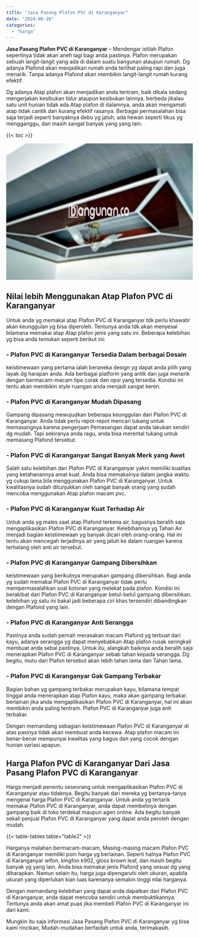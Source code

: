 ```yaml
---
title: "Jasa Pasang Plafon PVC di Karanganyar"
date: "2024-06-28"
categories: 
  - "harga"
---
```


**Jasa Pasang Plafon PVC di Karanganyar** – Mendengar istilah Plafon sepertinya tidak akan aneh lagi bagi anda pastinya. Plafon merupakan sebuah langit-langit yang ada di dalam suatu bangunan ataupun rumah. Dg adanya Plafond akan menjadikan rumah anda terlihat paling rapi dan juga menarik. Tanpa adanya Plafond akan membikin langit-langit rumah kurang efektif.

Dg adanya Atap plafon akan menjadikan anda tentram, baik dikala sedang mengerjakan kesibukan tidur ataupun kesibukan lainnya. berbeda jikalau satu unit hunian tidak ada Atap plafon di dalamnya, anda akan mengamati atap tidak cantik dan kurang efektif rasanya. Berbagai permasalahan bisa saja terjadi seperti banyaknya debu yg jatuh, ada hewan seperti tikus yg mengganggu, dan masih sangat banyak yang yang lain.

{{< toc >}}

![Jasa Pasang Plafon PVC di Karanganyar](/images/flafond-pvc-murah21.png)

## Nilai lebih Menggunakan Atap Plafon PVC di Karanganyar

Untuk anda yg memakai atap Plafon PVC di Karanganyar tdk perlu khawatir akan keunggulan yg bisa diperoleh. Tentunya anda tdk akan menyesal bilamana memakai atap Atap plafon jenis yang satu ini. Beberapa kelebihan yg bisa anda temukan seperti berikut ini:

### \- Plafon PVC di Karanganyar Tersedia Dalam berbagai Desain

keistimewaan yang pertama ialah beraneka design yg dapat anda pilih yang layak dg harapan anda. Ada berbagai platform yang antik dan juga menarik dengan bermacam-macam tipe corak dan opsi yang tersedia. Kondisi ini tentu akan membikin style ruangan anda menjadi sangat keren.

### \- Plafon PVC di Karanganyar Mudah Dipasang

Gampang dipasang mewujudkan beberapa keunggulan dari Plafon PVC di Karanganyar. Anda tidak perlu repot-repot mencari tukang untuk memasangnya karena pengerjaan Pemasangan dapat anda lakukan sendiri dg mudah. Tapi sekiranya anda ragu, anda bisa merental tukang untuk memasang Plafond tersebut.

### \- Plafon PVC di Karanganyar Sangat Banyak Merk yang Awet

Salah satu kelebihan dari Plafon PVC di Karanganyar yakni memiliki kualitas yang ketahanannya amat kuat. Anda bisa memakainya dalam jangka waktu yg cukup lama bila menggunakan Plafon PVC di Karanganyar. Untuk kwalitasnya sudah ditunjukkan oleh sangat banyak orang yang sudah mencoba menggunakan Atap plafon macam pvc.

### \- Plafon PVC di Karanganyar Kuat Terhadap Air

Untuk anda yg males saat atap Plafond terkena air, bagusnya beralih saja mengaplikasikan Plafon PVC di Karanganyar. Kelebihannya yg Tahan Air menjadi bagian keistimewaan yg banyak dicari oleh orang-orang. Hal ini tentu akan mencegah terjadinya air yang jatuh ke dalam ruangan karena terhalang oleh anti air tersebut.

### \- Plafon PVC di Karanganyar Gampang Dibersihkan

keistimewaan yang berikutnya merupakan gampang dibersihkan. Bagi anda yg sudah memakai Plafon PVC di Karanganyar tidak perlu mempermasalahkan soal kotoran yang melekat pada plafon. Kondisi ini berakibat dari Plafon PVC di Karanganyar betul-betul gampang dibersihkan. kelebihan yg satu ini bakal jadi beberapa ciri khas tersendiri dibandingkan dengan Plafond yang lain.

### \- Plafon PVC di Karanganyar Anti Serangga

Pastinya anda sudah pernah merasakan macam Plafond yg terbuat dari kayu, adanya serangga yg dapat menyebabkan Atap plafon rusak seringkali membuat anda sebal pastinya. Untuk itu, alangkah baiknya anda beralih saja menerapkan Plafon PVC di Karanganyar sebab tahan kepada serangga. Dg begitu, mutu dari Plafon tersebut akan lebih tahan lama dan Tahan lama.

### \- Plafon PVC di Karanganyar Gak Gampang Terbakar

Bagian bahan yg gampang terbakar merupakan kayu, bilamana tempat tinggal anda menerapkan atap Plafon kayu, maka akan gampang terbakar. berlainan jika anda mengaplikasikan Plafon PVC di Karanganyar, hal ini akan membikin anda paling tentram. Plafon PVC di Karanganyar juga anti terbakar.

Dengan memandang sebagian keistimewaan Plafon PVC di Karanganyar di atas pasinya tidak akan membuat anda kecewa. Atap plafon macam ini benar-benar mempunyai kwalitas yang bagus dan yang cocok dengan hunian variasi apapun.

## Harga Plafon PVC di Karanganyar Dari Jasa Pasang Plafon PVC di Karanganyar

Harga menjadi penentu seseorang untuk mengaplikasikan Plafon PVC di Karanganyar atau tidaknya. Begitu banyak dari mereka yg bertanya-tanya mengenai harga Plafon PVC di Karanganyar. Untuk anda yg tertarik memakai Plafon PVC di Karanganyar, anda dapat membelinya dengan gampang baik di toko terdekat maupun agen online. Ada begitu banyak sekali penjual Plafon PVC di Karanganyar yang dapat anda peroleh dengan mudah.

{{< table-tables table="table2" >}}

Harganya malahan bermacam-macam, Masing-masing macam Plafon PVC di Karanganyar memiliki poin harga yg berlainan. Seperti halnya Plafon PVC di Karanganyar wifon, kingfon k902, gloss brown leaf, dan masih begitu banyak yg yang lain. Anda bisa memakai jenis Plafond yang sesuai dg yang diharapkan. Namun selain itu, harga juga dipengaruhi oleh ukuran, apabila ukuran yang diperlukan kian luas karenanya semakin tinggi nilai harganya.

Dengan memandang kelebihan yang dapat anda dapatkan dari Plafon PVC di Karanganyar, anda dapat mencoba sendiri untuk membuktikannya. Tentunya anda akan amat puas jika membeli Plafon PVC di Karanganyar ini dari kami.

Mungkin itu saja informasi Jasa Pasang Plafon PVC di Karanganyar yg bisa kami rincikan, Mudah-mudahan berfaidah untuk anda, terimakasih.
